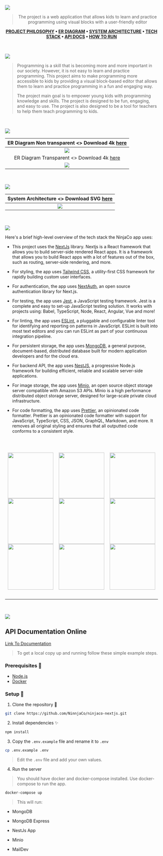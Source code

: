 <img src="README_ASSETS/README_HEADER.svg"/>

<div align="center">

> The project is a web application that allows kids to learn and practice programming using visual blocks with a user-friendly editor

**[PROJECT PHILOSOPHY](#project-philosophy) • [ER DIAGRAM](#er-diagram) • [SYSTEM ARCHITECTURE](#sys-arch) • [TECH STACK](#tech-stack) • [API DOCS](#api-docs) • [HOW TO RUN](#how-to-run)**
</div>

<a id="project-philosophy"></a>
<br><br>
<img src="README_ASSETS/README_PHILO.svg"/>

> Programming is a skill that is becoming more and more important in our society. However, it is not easy to learn and practice programming. This project aims to make programming more accessible to kids by providing a visual block-based editor that allows them to learn and practice programming in a fun and engaging way.
>
> The project main goal is to empower young kids with programming knowledge and skills. The project is designed to be fun, engaging, and easy to use. The project is also designed to be a tool for teachers to help them teach programming to kids.

<a id="er-diagram"></a>
<br><br>
<img src="README_ASSETS/README_ER.svg"/>

| ER Diagram Non transparent <> Download 4k [here](https://github.com/NinnjaCo/ninjaco-nestjs/raw/dev/README_ASSETS/er_4k_non_trans.png)|
| :---: |
| <img src="README_ASSETS/er_4k_non_trans.png"/> |
| ER Diagram Transparent <> Download 4k [here](https://github.com/NinnjaCo/ninjaco-nestjs/raw/dev/README_ASSETS/er_4k_trans.png)|
| <img src="README_ASSETS/er_4k_trans.png"/>

<a id="sys-arch"></a>
<br><br>
<img src="README_ASSETS/README_ARCH.svg"/>

| System Architecture <> Download SVG [here](https://github.com/NinnjaCo/ninjaco-nestjs/raw/dev/README_ASSETS/er_4k_non_trans.png)|
| :---: |
| <img src="README_ASSETS/system_architecture_non_trans.svg"/> |

<a id="tech-stack"></a>
<br><br>
<img src="README_ASSETS/README_STACK.svg"/>

Here's a brief high-level overview of the tech stack the NinjaCo app uses:

- This project uses the [NextJs](https://nextjs.org/) library. Nextjs is a React framework that allows you to build server-side rendered React apps. It is a framework that allows you to build React apps with a lot of features out of the box, such as routing, server-side rendering, and more.
- For styling, the app uses [Tailwind CSS](https://tailwindcss.com/), a utility-first CSS framework for rapidly building custom user interfaces.
- For authentication, the app uses [NextAuth](https://next-auth.js.org/), an open source authentication library for Next.js.

- For testing, the app uses [Jest](https://jestjs.io/), a JavaScript testing framework. Jest is a complete and easy to set-up JavaScript testing solution. It works with projects using: Babel, TypeScript, Node, React, Angular, Vue and more!

- For linting, the app uses [ESLint](https://eslint.org/), a pluggable and configurable linter tool for identifying and reporting on patterns in JavaScript. ESLint is built into most text editors and you can run ESLint as part of your continuous integration pipeline.

- For persistent storage, the app uses [MongoDB](https://www.mongodb.com/), a general purpose, document-based, distributed database built for modern application developers and for the cloud era.

- For backend API, the app uses [NestJS](https://nestjs.com/), a progressive Node.js framework for building efficient, reliable and scalable server-side applications.

- For image storage, the app uses [Minio](https://min.io/), an open source object storage server compatible with Amazon S3 APIs. Minio is a high performance distributed object storage server, designed for large-scale private cloud infrastructure.

- For code formatting, the app uses [Prettier](https://prettier.io/), an opinionated code formatter. Prettier is an opinionated code formatter with support for JavaScript, TypeScript, CSS, JSON, GraphQL, Markdown, and more. It removes all original styling and ensures that all outputted code conforms to a consistent style.

<br><br>

<div style="display:grid; grid-template-columns: repeat(3, 0.4fr); justify-items: center; align-items: center;">

<img src="https://img.shields.io/badge/TypeScript-v4.9.5-3178c6?style=for-the-badge&logo=typescript" width="150px" />

<img src="https://img.shields.io/badge/React-v18.2.0-61DAFB?style=for-the-badge&logo=react" width="150px" />

<img src="https://img.shields.io/badge/Next.js-v13.2.3-black?style=for-the-badge&logo=next-dot-js" width="150px" />

<img src="https://img.shields.io/badge/Jest-v29.5.0-C21325?style=for-the-badge&logo=jest" width="150px" />

<img src="https://img.shields.io/badge/Prettier-v2.8.4-F7B93E?style=for-the-badge&logo=prettier" width="150px" />

<img src="https://img.shields.io/badge/ESLint-v7.27.0-4B3263?style=for-the-badge&logo=eslint" width="150px" />

<img src="https://img.shields.io/badge/Axios-v0.21.1-5A2A82?style=for-the-badge&logo=axios" width="150px" />

<img src="https://img.shields.io/badge/Next--Auth-v4.20.1-000000?style=for-the-badge&logo=next-dot-js" width="150px" />

<img src="https://img.shields.io/badge/Tailwind%20CSS-v3.2.7-38B2AC?style=for-the-badge&logo=tailwind-css" width="150px" />
</div>

<br />
<hr>

<a id="how-to-run"></a>
<a id="api-docs"></a>
<br><br>
<img src="README_ASSETS/README_RUN.svg"/>

<h2>API Documentation Online</h2>
<a href="https://ninjaco-nestjs.herokuapp.com/api/doc">Link To Documentation</a>

<br>

> To get a local copy up and running follow these simple example steps.

### Prerequisites 📝

- [Node.js](https://nodejs.org/en/)
- [Docker](https://www.docker.com/)

<!-- add icons to  below text -->
### Setup 🚀

1. Clone the repository 🎉

```bash
git clone https://github.com/NinnjaCo/ninjaco-nextjs.git
```

2. Install dependencies ✨

```bash
npm install
```

3. Copy the `.env.example` file and rename it to `.env`

```bash
cp .env.example .env
```

> Edit the `.env` file and add your own values.

4. Run the server

> You should have docker and docker-compose installed.
> Use docker-compose to run the app.

```bash
docker-compose up
```

> This will run:

- MongoDB

- MongoDB Express

- NestJs App

- Minio

- MailDev
